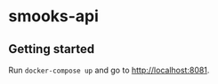 # smooks-api

## Getting started

Run `docker-compose up` and go to [http://localhost:8081](http://localhost:8081).